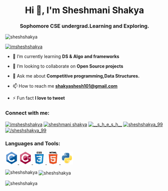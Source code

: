 <h1 align="center">Hi 👋, I'm Sheshmani Shakya</h1>
<h3 align="center">Sophomore CSE undergrad.Learning and Exploring.</h3>

<p align="left"> <img src="https://komarev.com/ghpvc/?username=sheshshakya&label=Profile%20views&color=0e75b6&style=flat" alt="sheshshakya" /> </p>

<p align="left"> <a href="https://twitter.com/imsheshshakya" target="blank"><img src="https://img.shields.io/twitter/follow/imsheshshakya?logo=twitter&style=for-the-badge" alt="imsheshshakya" /></a> </p>

- 🌱 I’m currently learning **DS & Algo and frameworks**

- 👯 I’m looking to collaborate on **Open Source projects**

- 💬 Ask me about **Competitive programming,Data Structures.**

- 📫 How to reach me **shakyashesh101@gmail.com**

- ⚡ Fun fact **I love to tweet**

<h3 align="left">Connect with me:</h3>
<p align="left">
<a href="https://twitter.com/imsheshshakya" target="blank"><img align="center" src="https://raw.githubusercontent.com/rahuldkjain/github-profile-readme-generator/master/src/images/icons/Social/twitter.svg" alt="imsheshshakya" height="30" width="40" /></a>
<a href="https://linkedin.com/in/sheshmani shakya" target="blank"><img align="center" src="https://raw.githubusercontent.com/rahuldkjain/github-profile-readme-generator/master/src/images/icons/Social/linked-in-alt.svg" alt="sheshmani shakya" height="30" width="40" /></a>
<a href="https://instagram.com/__s_h_e_s_h__" target="blank"><img align="center" src="https://raw.githubusercontent.com/rahuldkjain/github-profile-readme-generator/master/src/images/icons/Social/instagram.svg" alt="__s_h_e_s_h__" height="30" width="40" /></a>
<a href="https://www.codechef.com/users/sheshshakya_99" target="blank"><img align="center" src="https://cdn.jsdelivr.net/npm/simple-icons@3.1.0/icons/codechef.svg" alt="sheshshakya_99" height="30" width="40" /></a>
<a href="https://www.leetcode.com//sheshshakya_99" target="blank"><img align="center" src="https://raw.githubusercontent.com/rahuldkjain/github-profile-readme-generator/master/src/images/icons/Social/leet-code.svg" alt="/sheshshakya_99" height="30" width="40" /></a>
</p>

<h3 align="left">Languages and Tools:</h3>
<p align="left"> <a href="https://www.cprogramming.com/" target="_blank" rel="noreferrer"> <img src="https://raw.githubusercontent.com/devicons/devicon/master/icons/c/c-original.svg" alt="c" width="40" height="40"/> </a> <a href="https://www.w3schools.com/cpp/" target="_blank" rel="noreferrer"> <img src="https://raw.githubusercontent.com/devicons/devicon/master/icons/cplusplus/cplusplus-original.svg" alt="cplusplus" width="40" height="40"/> </a> <a href="https://www.w3schools.com/css/" target="_blank" rel="noreferrer"> <img src="https://raw.githubusercontent.com/devicons/devicon/master/icons/css3/css3-original-wordmark.svg" alt="css3" width="40" height="40"/> </a> <a href="https://www.w3.org/html/" target="_blank" rel="noreferrer"> <img src="https://raw.githubusercontent.com/devicons/devicon/master/icons/html5/html5-original-wordmark.svg" alt="html5" width="40" height="40"/> </a> <a href="https://www.python.org" target="_blank" rel="noreferrer"> <img src="https://raw.githubusercontent.com/devicons/devicon/master/icons/python/python-original.svg" alt="python" width="40" height="40"/> </a> </p>

<p><img align="left" src="https://github-readme-stats.vercel.app/api/top-langs?username=sheshshakya&show_icons=true&locale=en&layout=compact" alt="sheshshakya" /></p>

<p>&nbsp;<img align="center" src="https://github-readme-stats.vercel.app/api?username=sheshshakya&show_icons=true&locale=en" alt="sheshshakya" /></p>

<p><img align="center" src="https://github-readme-streak-stats.herokuapp.com/?user=sheshshakya&" alt="sheshshakya" /></p>




